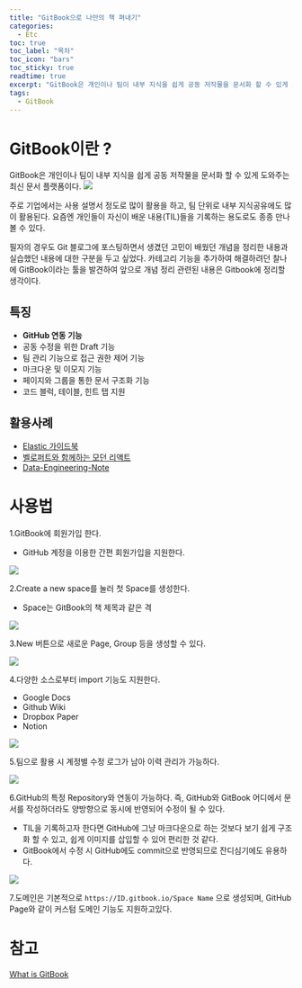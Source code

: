 ```yaml
---
title: "GitBook으로 나만의 책 펴내기"
categories: 
  - Etc
toc: true
toc_label: "목차"
toc_icon: "bars"
toc_sticky: true
readtime: true
excerpt: "GitBook은 개인이나 팀이 내부 지식을 쉽게 공동 저작물을 문서화 할 수 있게 도와주는 최신 문서 플랫폼이다."
tags:
  - GitBook
---
```


# GitBook이란 ?

GitBook은 개인이나 팀이 내부 지식을 쉽게 공동 저작물을 문서화 할 수 있게 도와주는 최신 문서 플랫폼이다.
![](https://user-images.githubusercontent.com/60086878/102992242-38602700-455e-11eb-800e-e930be982c34.png)

주로 기업에서는 사용 설명서 정도로 많이 활용을 하고, 팀 단위로 내부 지식공유에도 많이 활용된다. 요즘엔 개인들이 자신이 배운 내용(TIL)들을 기록하는 용도로도 종종 만나볼 수 있다.

필자의 경우도 Git 블로그에 포스팅하면서 생겼던 고민이 배웠던 개념을 정리한 내용과 실습했던 내용에 대한 구분을 두고 싶었다. 카테고리 기능을 추가하여 해결하려던 찰나에 GitBook이라는 툴을 발견하여 앞으로 개념 정리 관련된 내용은 Gitbook에 정리할 생각이다.

## 특징
- __GitHub 연동 기능__
- 공동 수정을 위한 Draft 기능
- 팀 관리 기능으로 접근 권한 제어 기능
- 마크다운 및 이모지 기능
- 페이지와 그룹을 통한 문서 구조화 기능
- 코드 블럭, 테이블, 힌트 탭 지원

## 활용사례
- [Elastic 가이드북](https://esbook.kimjmin.net)
- [벨로퍼트와 함께하는 모던 리액트](https://react.vlpt.us)
- [Data-Engineering-Note](https://sda1547.gitbook.io/data-engineering/)

# 사용법

1.GitBook에 회원가입 한다.

- GitHub 계정을 이용한 간편 회원가입을 지원한다.

![](https://user-images.githubusercontent.com/60086878/102995711-fb4b6300-4564-11eb-875b-a5339af50778.png)

2.Create a new space를 눌러 첫 Space를 생성한다.

- Space는 GitBook의 책 제목과 같은 격

![](https://user-images.githubusercontent.com/60086878/102995880-52513800-4565-11eb-8c7a-f1df8b79e3d8.png)

3.New 버튼으로 새로운 Page, Group 등을 생성할 수 있다.

![](https://user-images.githubusercontent.com/60086878/102996701-e7a0fc00-4566-11eb-8001-3c137b26e08d.png)

4.다양한 소스로부터 import 기능도 지원한다.

- Google Docs
- Github Wiki
- Dropbox Paper
- Notion

![](https://user-images.githubusercontent.com/60086878/102996850-28991080-4567-11eb-99f1-7ab24a0128ba.png)

5.팀으로 활용 시 계정별 수정 로그가 남아 이력 관리가 가능하다.

![](https://user-images.githubusercontent.com/60086878/102997101-a2c99500-4567-11eb-9c17-b47c893e4055.png)

6.GitHub의 특정 Repository와 연동이 가능하다. 즉, GitHub와 GitBook 어디에서 문서를 작성하더라도 양방향으로 동시에 반영되어 수정이 될 수 있다.

- TIL을 기록하고자 한다면 GitHub에 그냥 마크다운으로 하는 것보다 보기 쉽게 구조화 할 수 있고, 쉽게 이미지를 삽입할 수 있어 편리한 것 같다.
- GitBook에서 수정 시 GitHub에도 commit으로 반영되므로 잔디심기에도 유용하다.

![](https://user-images.githubusercontent.com/60086878/102997166-c7257180-4567-11eb-88eb-1b4591c559bd.png)

7.도메인은 기본적으로 `https://ID.gitbook.io/Space Name` 으로 생성되며, GitHub Page와 같이 커스텀 도메인 기능도 지원하고있다.

# 참고
[What is GitBook](https://docs.gitbook.com)
